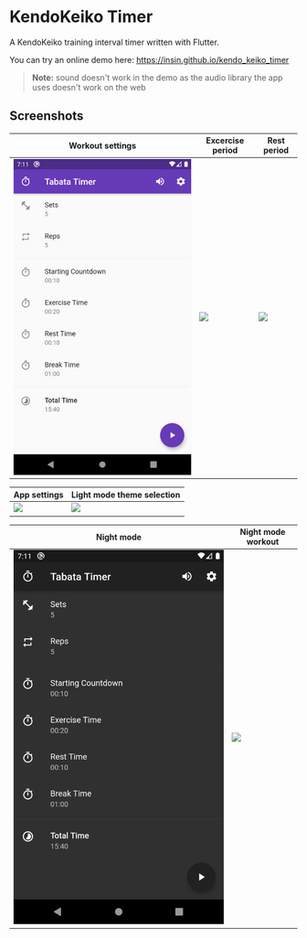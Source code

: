 # KendoKeiko Timer

A KendoKeiko training interval timer written with Flutter.

You can try an online demo here: https://insin.github.io/kendo_keiko_timer

> **Note:** sound doesn't work in the demo as the audio library the app uses doesn't work on the web

## Screenshots

| Workout settings | Excercise period | Rest period |
| ---------------- | ---------------- | ----------- |
| ![](screenshots/kendokeiko_config.png) | ![](screenshots/workout_exercise.png) | ![](screenshots/workout_rest.png)

| App settings | Light mode theme selection |
| ------------ | -------------------------- |
| ![](screenshots/settings.png) | ![](screenshots/light_theme.png) |

| Night mode | Night mode workout |
| ---------- | ------------------ |
| ![](screenshots/kendokeiko_config_night.png) | ![](screenshots/workout_night.png) |